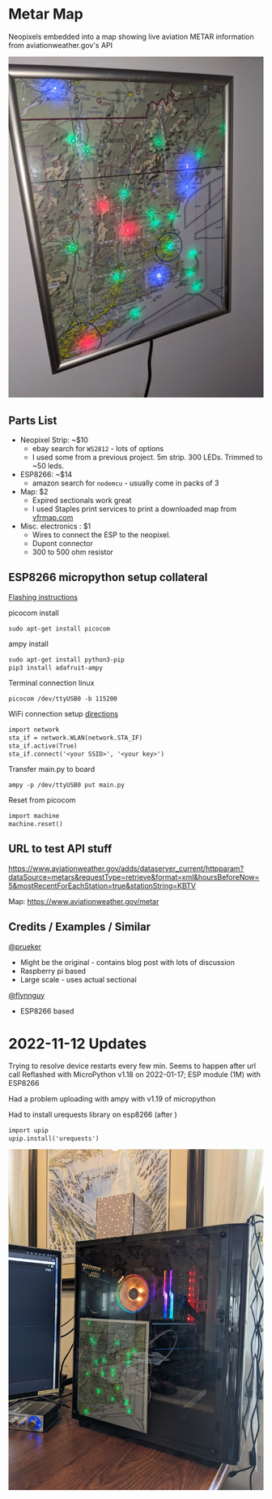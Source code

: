 # Metar Map
Neopixels embedded into a map showing live aviation METAR information from aviationweather.gov's API

![framed image](images/framed.jpg)

## Parts List
* Neopixel Strip: ~$10
  * ebay search for `WS2812` - lots of options
  * I used some from a previous project. 5m strip. 300 LEDs. Trimmed to ~50 leds.
* ESP8266: ~$14
  * amazon search for `nodemcu` - usually come in packs of 3
* Map:  $2
  * Expired sectionals work great
  * I used Staples print services to print a downloaded map from [vfrmap.com](vfrmap.com)
* Misc. electronics : $1
  * Wires to connect the ESP to the neopixel. 
  * Dupont connector
  * 300 to 500 ohm resistor

## ESP8266 micropython setup collateral

[Flashing instructions](https://docs.micropython.org/en/latest/esp8266/tutorial/intro.html)

picocom install
```
sudo apt-get install picocom
```

ampy install
```
sudo apt-get install python3-pip
pip3 install adafruit-ampy
```
Terminal connection linux
```
picocom /dev/ttyUSB0 -b 115200
```

WiFi connection setup [directions](https://docs.micropython.org/en/latest/esp8266/tutorial/network_basics.html)
```
import network
sta_if = network.WLAN(network.STA_IF)
sta_if.active(True)
sta_if.connect('<your SSID>', '<your key>')
```

Transfer main.py to board
```
ampy -p /dev/ttyUSB0 put main.py
```

Reset from picocom
```
import machine
machine.reset()
```

## URL to test API stuff
https://www.aviationweather.gov/adds/dataserver_current/httpparam?dataSource=metars&requestType=retrieve&format=xml&hoursBeforeNow=5&mostRecentForEachStation=true&stationString=KBTV

Map: https://www.aviationweather.gov/metar

## Credits / Examples / Similar

[@prueker](https://github.com/prueker/METARMap)
* Might be the original - contains blog post with lots of discussion
* Raspberry pi based
* Large scale - uses actual sectional

[@flynnguy](https://github.com/flynnguy/metar-map)
* ESP8266 based

# 2022-11-12 Updates

Trying to resolve device restarts every few min. Seems to happen after url call
Reflashed with MicroPython v1.18 on 2022-01-17; ESP module (1M) with ESP8266

Had a problem uploading with ampy with v1.19 of micropython

Had to install urequests library on esp8266 (after <establish a network connection as a station>)
```
import upip
upip.install('urequests')
```

![framed image](images/metar_map_inside_case.jpg)
